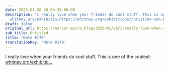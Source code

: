 ```yaml
---
date: 2025-01-28 20:56:35-06:00
description: 'I really love when your friends do cool stuff. This is one of the coolest:
  whitney.org/exhibitio…https://whitney.org/exhibitions/christine-sun-kim-all-day-al...'
draft: false
original_url: https://harper.micro.blog/2025/01/28/i-really-love-when-your.html
sub_title: Untitled
title: 'Note #170'
translationKey: 'Note #170'
---
```


I really love when your friends do cool stuff. This is one of the coolest: [whitney.org/exhibitio…](https://whitney.org/exhibitions/christine-sun-kim-all-day-all-night)